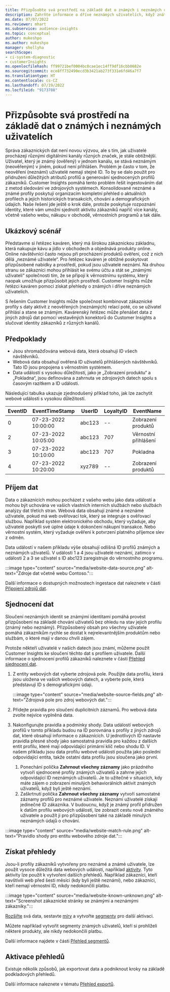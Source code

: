 ```yaml
---
title: Přizpůsobte svá prostředí na základě dat o známých i neznámých uživatelích
description: Zahrňte informace o dříve neznámých uživatelích, když znáte jejich identitu.
ms.date: 07/07/2022
ms.reviewer: mhart
ms.subservice: audience-insights
ms.topic: conceptual
author: mukeshpo
ms.author: mukeshpo
manager: shellyha
searchScope:
- ci-system-diagnostic
- customerInsights
ms.openlocfilehash: ff99721bef0004bc8cae1ec14ff9df16cbb0682e
ms.sourcegitcommit: ece8ff732490ecd3b3421ab273f331e6fd46a7f7
ms.translationtype: HT
ms.contentlocale: cs-CZ
ms.lasthandoff: 07/19/2022
ms.locfileid: "9173788"
---
```

# <a name="personalize-your-experiences-with-data-about-known-and-unknown-users"></a>Přizpůsobte svá prostředí na základě dat o známých i neznámých uživatelích

Správa zákaznických dat není novou výzvou, ale s tím, jak uživatelé procházejí různými digitálními kanály různých značek, je stále obtížnější. Uživatel, který je známý (ověřený) v jednom kanálu, se stává neznámým (neověřeným) v jiném, pokud není přihlášen. Problém je často v tom, že neověření (neznámí) uživatelé nemají stejné ID. To by se dalo použít pro přidružení důležitých atributů profilů a generování sjednocených profilů zákazníků. Customer Insights pomáhá tento problém řešit ingestováním dat z metod sledování ve zdrojových systémech. Konsolidované neznámé a známé profily poskytují organizacím kompletní přehled o aktuálních profilech a jejich historických transakcích, chování a demografických údajích. Naše řešení jde ještě o krok dále, protože poskytuje rozpoznání identity, které vám umožní sjednotit aktivitu zákazníků napříč více kanály, včetně vašeho webu, nákupu v obchodě, věrnostních programů a tak dále.

## <a name="sample-scenario"></a>Ukázkový scénář

Představme si řetězec kaváren, který má širokou zákaznickou základnu, která nakupuje kávu a jídlo v obchodech a objednává produkty online. Online návštěvníci často nejsou při procházení produktů ověřeni, což z nich dělá „neznámé uživatele“. Pro řetězec kaváren je obtížné poskytovat přizpůsobené nabídky a prostředí, pokud jsou uživatelé neznámí. Na druhou stranu se zákazníci mohou přihlásit ke svému účtu a stát se „známými uživateli“ společnosti tím, že se připojí k věrnostnímu systému, který naopak umožňuje přizpůsobit jejich prostředí. Customer Insights může řetězci kaváren pomoci získat přehledy o známých i dříve neznámých uživatelích.

S řešením Customer Insights může společnost kombinovat zákaznické profily s daty aktivit z neověřených (neznámých) relací poté, co se uživatel přihlásí a stane se známým. Kavárenský řetězec může přenášet data z jiných zdrojů dat pomocí vestavěných konektorů do Customer Insights a slučovat identity zákazníků z různých kanálů.

## <a name="prerequisites"></a>Předpoklady

- Jsou shromažďována webová data, která obsahují ID všech návštěvníků.
- Webová data obsahují ověřená ID uživatelů přihlášených návštěvníků. Tato ID jsou propojena s věrnostním systémem.
- Data událostí s vysokou důležitostí, jako je „Zobrazení produktu“ a „Pokladna“, jsou definována a zahrnuta ve zdrojových datech spolu s časovým razítkem a ID události.

Následující tabulka ukazuje zjednodušený příklad toho, jak lze zachytit webové události s vysokou důležitostí.

|EventID|EventTimeStamp|UserID|LoyaltyID|EventName|
|--|--|--|--|--|
|0|07-23-2022 10:00:00|abc123|--|Zobrazení produktů|
|2|07-23-2022 10:05:00|abc123|707|Věrnostní přihlášení|
|3|07-23-2022 10:10:00|abc123|707|Pokladna|
|4|07-23-2022 10:20:00|xyz789|--|Zobrazení produktů|

## <a name="data-ingestion"></a>Příjem dat

Data o zákaznících mohou pocházet z vašeho webu jako data událostí a mohou být uchována ve vašich vlastních interních službách nebo službách analýzy dat třetích stran. Webová data obsahují známé a neznámé uživatele, pokud má web ověřovací tok, který se integruje s ověřovací službou. Například systém elektronického obchodu, který vyžaduje, aby uživatelé poskytli své úplné údaje k dokončení nákupní transakce. Nebo věrnostní systém, který vyžaduje ověření k potvrzení platného příjemce slev z odměn.

Data událostí v našem příkladu výše obsahují odlišná ID profilů známých a neznámých uživatelů. V události 1 a 4 jsou uživatelé neznámí, zatímco v události 2 a 3 se uživatel s ID abc123 zaregistruje do věrnostního programu.

:::image type="content" source="media/website-data-source.png" alt-text="Zdroje dat včetně webu Contoso.":::

Další informace o dostupných možnostech ingestace dat naleznete v části [Připojení zdrojů dat](data-sources.md).

## <a name="data-unification"></a>Sjednocení dat

Sloučení neznámých identit se známými identitami pomáhá provést přizpůsobení na základě chování uživatelů bez ohledu na stav jejich profilu (známý nebo neznámý). Přizpůsobený obsah pro všechny uživatele pomáhá zákazníkům rychle se dostat k nejrelevantnějším produktům nebo službám, o které mají v danou chvíli zájem.

Protože někteří uživatelé v našich datech jsou známí, můžeme použít Customer Insights ke sloučení těchto dat s profilem uživatele. Další informace o sjednocení profilů zákazníků naleznete v části [Přehled sjednocení dat](data-unification.md).

1. Z entity webových dat vyberte zdrojová pole. Použijte data profilu, která jsou uložena ve vašich webových datech, a vyberte pole, která představují ID s demografickými údaji.

   :::image type="content" source="media/website-source-fields.png" alt-text="Zdrojová pole pro zdroj webových dat.":::

1. Přidejte pravidla pro sloučení duplicitních záznamů. Pro webová data zvolte nejvíce vyplněná data.

1. Nakonfigurujte pravidla a podmínky shody. Data událostí webových profilů v tomto příkladu budou na ID porovnána s profily z jiných zdrojů dat, které obsahují informace o zákaznících. U jednotlivých ID nastavte pravidla přesné shody jako samostatná pravidla pro každou z dalších entit profilu, které mají odpovídající primární klíč nebo shodu ID. V našem příkladu jsou data profilu webové události použita jako poslední odpovídající entita, takže ostatní data profilu jsou sloučena jako první.
   1. Ponechání políčka **Zahrnout všechny záznamy** jako prázdného vytvoří sjednocené profily známých uživatelů a zahrne jejich odpovídající ID neznámých uživatelů. Je to užitečné v situacích, kdy máte zájem o zobrazení minulých behaviorálních aktivit známých uživatelů, když byli ještě neznámí.
   1. Zaškrtnutí políčka **Zahrnout všechny záznamy** vytvoří samostatné záznamy profilů pro neznámé uživatele. Neznámí uživatelé získají jedinečné ID zákazníka. V budoucnu, když je známý profil přidružen k datům profilu webových událostí, lze zobrazit cestu nově známého uživatele a použít ji pro přizpůsobení také na základě minulých neznámých údajů o chování.

:::image type="content" source="media/website-match-rule.png" alt-text="Pravidlo shody pro entitu webového zdroje dat.":::

## <a name="get-insights"></a>Získat přehledy

Jsou-li profily zákazníků vytvořeny pro neznámé a známé uživatele, lze použít vysoce důležitá data webových událostí, například [aktivity](activities.md). Tyto aktivity lze použít k vytvoření dalších přehledů. Například zákazníci, kteří navštívili web před šesti měsíci (kdy byli ještě neznámí), nebo zákazníci, kteří nemají věrnostní ID, nikdy nedokončili platbu.

:::image type="content" source="media/website-known-unknown.png" alt-text="Screenshot zákaznické stránky se známými a neznámými zákazníky.":::

[Rozšiřte](enrichment-hub.md) svá data, sestavte [míry](measures.md) a vytvořte [segmenty](segments.md) pro další aktivaci.

Můžete například vytvořit segmenty známých uživatelů, kteří si prohlíželi některé produkty, ale nikdy nedokončili platbu.

Další informace najdete v části [Přehled segmentů](segments.md).

## <a name="activate-insights"></a>Aktivace přehledů

Existuje několik způsobů, jak exportovat data a podniknout kroky na základě podkladových přehledů.

Další informace naleznete v tématu [Přehled exportů](export-destinations.md).
